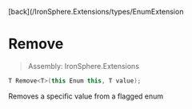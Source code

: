 ﻿

[back](/IronSphere.Extensions/types/EnumExtension

# Remove

> Assembly: IronSphere.Extensions

```csharp
T Remove<T>(this Enum this, T value);
```

Removes a specific value from a flagged enum

 